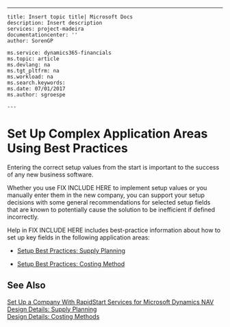 ---
    title: Insert topic title| Microsoft Docs
    description: Insert description
    services: project-madeira
    documentationcenter: ''
    author: SorenGP

    ms.service: dynamics365-financials
    ms.topic: article
    ms.devlang: na
    ms.tgt_pltfrm: na
    ms.workload: na
    ms.search.keywords:
    ms.date: 07/01/2017
    ms.author: sgroespe

    ---
# Set Up Complex Application Areas Using Best Practices
Entering the correct setup values from the start is important to the success of any new business software.  
  
 Whether you use FIX INCLUDE HERE<!--[!INCLUDE[rim](../Roles/includes/rim_md.md)] --> to implement setup values or you manually enter them in the new company, you can support your setup decisions with some general recommendations for selected setup fields that are known to potentially cause the solution to be inefficient if defined incorrectly.  
  
 Help in FIX INCLUDE HERE<!--[!INCLUDE[navnow](../ApplicationDesign/includes/navnow_md.md)] --> includes best\-practice information about how to set up key fields in the following application areas:  
  
-   [Setup Best Practices: Supply Planning](../SetupAndAdministration/setup-best-practices-supply-planning.md)  
  
-   [Setup Best Practices: Costing Method](../SetupAndAdministration/setup-best-practices-costing-method.md)  
  
## See Also  
 [Set Up a Company With RapidStart Services for Microsoft Dynamics NAV](../SetupAndAdministration/set-up-a-company-with-rapidstart-services-for-microsoft-dynamics-nav.md)   
 [Design Details: Supply Planning](../ApplicationDesign/design-details-supply-planning.md)   
 [Design Details: Costing Methods](../ApplicationDesign/design-details-costing-methods.md)